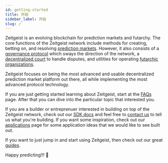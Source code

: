 ```yaml
---
id: getting-started
title: 开始
sidebar_label: 开始
slug: /
---
```


Zeitgeist is an evolving blockchain for prediction markets and futarchy. The
core functions of the Zeitgeist network include methods for creating, betting
on, and resolving [prediction markets][]. However, it also consists of a
[governance protocol][] which sways the direction of the network, a
[decentralized court][] to handle disputes, and utilities for operating
[futarchic organizations][].

Zeitgeist focuses on being the most advanced and usable decentralized prediction
market platform out there, all while implementing the most advanced protocol
technology.

If you are just getting started learning about Zeitgeist, start at the [FAQs][]
page. After that you can dive into the particular topic that interested you.

If you are a builder or entreprenuer interested in building on top of the
Zeitgeist network, check out our [SDK docs][] and feel free to [contact us][] to
tell us what you're building. If you want some inspiration, check out our
[applications][] page for some application ideas that we would like to see built
out.

If you want to just jump in and start using Zeitgeist, then check out our great
[guides][].

Happy predicting!!! 🔮

[prediction markets]: learn/prediction-markets.md
[governance protocol]: learn/governance.md
[decentralized court]: learn/court.md
[futarchic organizations]: learn/futarchy.md
[faqs]: faq.md
[sdk docs]: build/sdk.md
[contact us]: mailto:hi@zeitgeist.pm
[applications]: applications.md
[guides]: guide
